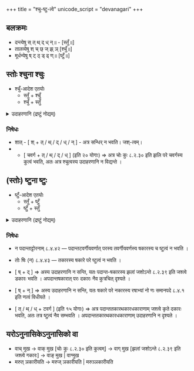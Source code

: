 +++
title = "श्चु-ष्टु-त्वे"
unicode_script = "devanagari"
+++

## बलक्रमः

- दन्त्येषु स् त् थ् द् ध् न्॥ - [स्तुँ॥]
- तालव्येषु श् च् छ् ज् झ् ञ् [श्चुँ॥]
- मूर्धन्येषु ष् ट् ठ् ड् ढ् ण्॥ [ष्टुँ॥]

## स्तोः श्चुना श्चुः
- श्चुँ-आदेश एतयोः
  - स्तुँ + श्चुँ 
  - श्चुँ + स्तुँ

<details><summary>उदाहरणानि (द्रष्टुं नोद्यम्)</summary>

- स्-श्
  - स् + श् - रामश्शेते
  - श्+ स् - अत्र न भवति - व्रश्चभ्रस्जसृजमृजयजराजभ्राजच्छशां षः ८.२.३६ इति षकारादेशः। 
- स्-चुँ
  - रामश्चिनोति रामश्छात्रः
  - मस्ज् + अनीयर् → मश्ज् + अनीय → (झलां जश् झशि ८.४.५३ इति जश्त्वे कृते) मज्जनीय ।
- त् + श्, न् + श् 
  - भवान् शेते
    - → भवान् त् शेते [शि तुक् ८.३.३१ इति नकारस्य विकल्पेन तुगागमः] → भवान् च् शेते [स्तोः श्चुना श्चुः ८.४.४० इति तकारस्य चकारः] → भवाञ् च् शेते [स्तोः श्चुना श्चुः ८.४.४० इति नकारस्य ञकारः] → भवाञ्च्शेते
    - → भवाञ् शेते
- (पदान्ते ध् | थ्→)द् + श् 
  - सुहृद् शेते 
    - → सुहृज् शेते → (खरि च ८.४.५५ इति चर्त्वे) सुहृच् शेते → (शश्छोऽटि ८.४.६३ इति वैकल्पिके छत्वे) सुहृच्छेते ।
    -  सुहृच्-शेते
- [ च् + न् ] - याच् + नङ् + टाप् - याच्ञा
-  [ ज् + न् ] -यज् + नङ् - यज्ञ
</details>

### निषेधः
- शात् - [ श् + त् / थ् / द् / ध् / न् ]  - अत्र सन्धिर् न भवति। जश्-त्वम्।
- - [ चवर्ग + त् / थ् / द् / ध् ] (इति २० योगाः) ⇒ अत्र चोः कुः ८.२.३० इति झलि परे चवर्गस्य कुत्वं भवति, अतः अत्र श्चुत्वस्य उदाहरणानि न विद्यन्ते ।


## (स्तोः‌) ष्टुना ष्टुः
- ष्टुँ-आदेश एतयोः
  - स्तुँ + ष्टुँ
  - ष्टुँ + स्तुँ

<details><summary>उदाहरणानि (द्रष्टुं नोद्यम्)</summary>

- रामष्षष्ठः 
- सकार-टवर्गयोगे
  - रामष्टीकते रामष्ठकारीयति 
- तवर्ग-षकारयोगे
  - पिष् + क्त → पिष्ट
  - द्विष् + थ → द्विष्ठ
  - द्विष् + ध्वम् → द्विष्ध्वम् → (झलां जश् झशि ८.४.५३ इति जश्त्वे) द्विड्ध्वम् ।
-  तवर्ग-टवर्गयोगे
  - सुहृट्टीकते सुहृट्ठकारीयति  सुृहृड्डयसे, सुहृड्ढौकसे । 
  -  सुहृज्णकारीयति / सुहृण्णकारीयति । [यरोऽनुनासिकेऽनुनासिको वा ८.४.४५ इति विकल्पेन अनुनासिकादेशः]
  - राजण्टीकसे / राजण्ठकारीयसि / राजण्डयसे / राजण्ढौकसे / राजण्णकारीयसि ।
  -  ईड् + ते → ईड् + टे → (खरि च ८.४.५५ इति चर्त्वे) ईट्टे ।
  -  आ + ईड् + ध्वम् → ऐड्ढ्वम्
  - षड्णवतिः, षण्णवतिः [यरोऽनुनासिकेऽनुनासिको वा ८.४.४५ इति विकल्पेन अनुनासिकादेशः]
</details>

### निषेधः
- न पदान्ताट्टोरनाम् ८.४.४२ — पदान्तटवर्गीयवर्णात् परस्य तवर्गीयवर्णस्य षकारस्य च ष्टुत्वं न भवति ।
- तोः षिः (न) ८.४.४३ — तकारस्य षकारे परे ष्टुत्वं न भवति ।


- [ ष् + द् ] ⇒ अस्य उदाहरणानि न सन्ति, यतः पदान्त-षकारस्य झलां जशोऽन्ते ८.२.३९ इति जश्त्वे डकारः भवति । अपदान्तषकारात् परः दकारः नैव कुत्रचित् दृश्यते ।
-  [ ष् + न् ] ⇒ अस्य उदाहरणानि न सन्ति, यतः षकारे परे नकारस्य रषाभ्यां नो णः समानपदे ८.४.१ इति णत्वं विधीयते ।
- [ त् / थ् / ध् + टवर्ग ] (इति १५ योगाः) ⇒ अत्र पदान्ततकारथकारधकाराणाम् जश्त्वे कृते दकारः भवति, अतः तत्र ष्टुत्वं नैव सम्भवति । अपदान्ततकारथकारधकाराणाम् उदाहरणानि न दृश्यते ।

## यरोऽनुनासिकेऽनुनासिको वा 
- वाच् मुख → वाक् मुख [चोः कुः ८.२.३० इति कुत्वम्] → वाग् मुख [झलां जशोऽन्ते ८.२.३९ इति जश्त्वे गकारः] → वाङ् मुख | वाग्मुख 
- मरुत् ञकारीयति → मरुज् ञकारीयति | मरुञ्ञकारीयति

